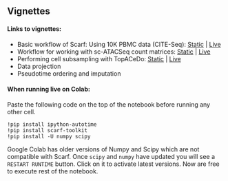 ## Vignettes

#### Links to vignettes:

   - Basic workflow of Scarf: Using 10K PBMC data (CITE-Seq): [Static](https://github.com/parashardhapola/scarf_vignettes/blob/main/basic_tutorial.ipynb) | [Live](https://colab.research.google.com/github//parashardhapola/scarf_vignettes/blob/main/basic_tutorial.ipynb)
   - Workflow for working with sc-ATACSeq count matrices: [Static](https://github.com/parashardhapola/scarf_vignettes/blob/main/basic_tutorial_scATACseq.ipynb) | [Live](https://colab.research.google.com/github//parashardhapola/scarf_vignettes/blob/main/basic_tutorial_scATACseq.ipynb)
   - Performing cell subsampling with TopACeDo: [Static](https://github.com/parashardhapola/scarf_vignettes/blob/main/cell_subsampling_tutorial.ipynb) | [Live](https://colab.research.google.com/github//parashardhapola/scarf_vignettes/blob/main/cell_subsampling_tutorial.ipynb)
   - Data projection
   - Pseudotime ordering and imputation


#### When running live on Colab:

Paste the following code on the top of the notebook before running any other cell. 
```
!pip install ipython-autotime
!pip install scarf-toolkit
!pip install -U numpy scipy
```

Google Colab has older versions of Numpy and Scipy which are not compatible with Scarf.
Once `scipy` and `numpy` have updated you will see a `RESTART RUNTIME` button. Click on it to activate latest versions.
Now are free to execute rest of the notebook.
